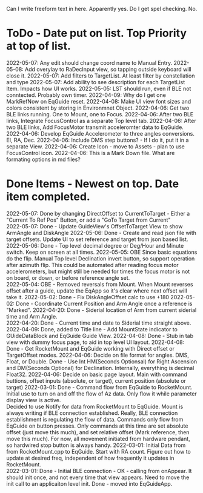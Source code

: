 Can I write freeform text in here.  Apparently yes.
Do I get spel checking.  No.

# ToDo - Date put on list. Top Priority at top of list. 
2022-05-07: Any edit should change coord name to Manual Entry.
2022-05-08: Add overylay to RaDecInput view, so tapping outside keyboard will close it. 
2022-05-07: Add filters to TargetList.  At least filter by constellation and type
2022-05-07: Add ability to see description for each TargetList Item.  Impacts how UI works.
2022-05-05: LST should run, even if BLE not conntected.  Probably own timer.
2022-04-09: Why do I get one MarkRefNow on EqGuide reset. 
2022-04-08: Make UI view font sizes and colors consistent by storing in Environmnet Object. 
2022-04-06: Get two BLE links running.  One to Mount, one to Focus.
2022-04-06: After two BLE links, Integrate FocusControl as a separate Top level tab.
2022-04-06: After two BLE links, Add FocusMotor transmit acceleromter data to EqGuide.
2022-04-06: Develop EqGuide Accelerometer to three angles conversions. El, RA, Dec.
2022-04-06: Include DMS step buttons? - If I do it, put it in a separate View.
2022-04-06: Create Icon - move to Assets - plan to use FocusControl icon. 
2022-04-06: This is a Mark Down file. What are formating options in md files? 

# Done Items - Newest on top.  Date item completed.
2022-05-07: Done by changing DirectOffset to CurrentToTarget - Either a "Current To Ref Pos" Button, or add a "GoTo Target from Current"   
2022-05-07: Done - Update GuideView's OffsetToTarget View to show ArmAngle and DiskAngle
2022-05-06: Done - Create and read json file with target offsets. Update UI to set reference and target from json based list. 
2022-05-06: Done - Top level decimal degree or Deg/Hour and Minute switch.  Keep on screen at all times.
2022-05-05: OBE Since basic equations do the flip.  Manual Top level Declination invert button, so support operation after azimuth flip. This could be automated after reading focus motor accelerometers, but might still be needed for times the focus motor is not on board, or down, or before reference angle set.   
2022-05-04: OBE - Removed reversals from Mount.  When Mount reverses offset after a guide, update the EqApp so it's clear where next offset will take it. 
2022-05-02: Done - Fix DiskAngleOffset calc to use +180
2022-05-02: Done - Coordinate Current Position and Arm Angle once a reference is "Marked".
2022-04-20: Done - Siderial location of Arm from current siderial time and Arm Angle.  
2022-04-20: Done - Current time and date to Siderial time straight above.
2022-04-09: Done, added to Title line - Add MountState indicator to GUideDataBlock and EqGuide Guide View. 
2022-04-08: Done - Stub in tab view with dummy focus page, to aid in top level UI layout.
2022-04-08: Done - Get RocketMount and EqGuide working with Direct offset or TargetOffset modes.
2022-04-06: Decide on file format for angles.  DMS, Float, or Double.
   Done - Use Int HM(Seconds Optionsal) for Right Ascension and DM(Seconds Optional) for Declination.  Internally, everything is decimal Float32.
2022-04-06: Decide on basic page layout.  Main with command buttions, offset inputs (absolute, or target), current position (absolute or target)
2022-03-01: Done - Command flow from EqGuide to RocketMount.  Initial use to turn on and off the flow of Az data.  Only flow it while parameter display view is active.  
    Decided to use Notify for data from RocketMount to EqGuide.  Mount is always writing if BLE connection established.  Really, BLE connection establishment is regulating the flow of data. Commands only flow from EqGuide on button presses.  Only commands at this time are set absolute offset (just move this much), and set relative offset (Mark reference, then move this much).  For now, all movement initiated from hardware pendant, so hardwired stop button is always handy. 
2022-03-01: Initial Data from from RocketMount.cpp to EqGuide. Start with RA count.  Figure out how to update at desired freq, independent of how frequently it updates in RocketMount.  
2022-03-01: Done - Initial BLE connection - OK - calling from onAppear.  It should init once, and not every time that view appears.  Need to move the init call to an applicaiton level init. Done - moved into EqGuideApp.
